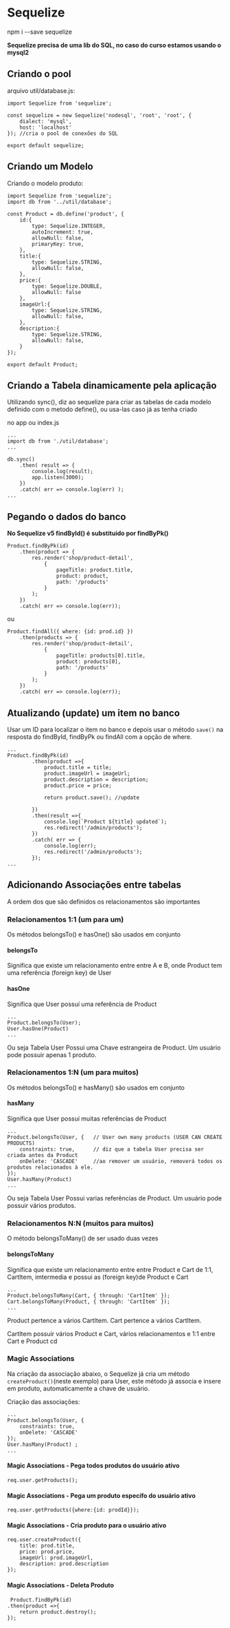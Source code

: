 # Sequelize

npm i --save sequelize

**Sequelize precisa de uma lib do SQL, no caso do curso estamos usando o mysql2**

## Criando o pool
arquivo util/database.js:

````
import Sequelize from 'sequelize';

const sequelize = new Sequelize('nodesql', 'root', 'root', {
    dialect: 'mysql',
    host: 'localhost'   
}); //cria o pool de conexões do SQL

export default sequelize;
````

## Criando um Modelo
Criando o modelo produto:
````
import Sequelize from 'sequelize';
import db from '../util/database';

const Product = db.define('product', {
    id:{
        type: Sequelize.INTEGER,
        autoIncrement: true,
        allowNull: false,
        primaryKey: true,
    },
    title:{
        type: Sequelize.STRING,
        allowNull: false,
    },
    price:{
        type: Sequelize.DOUBLE,
        allowNull: false
    },
    imageUrl:{
        type: Sequelize.STRING,
        allowNull: false,
    },
    description:{
        type: Sequelize.STRING,
        allowNull: false,
    }
});

export default Product;
````

## Criando a Tabela dinamicamente pela aplicação
Utilizando sync(), diz ao sequelize para criar as tabelas de cada modelo definido com o metodo define(), ou usa-las caso já as tenha criado

no app ou index.js

````
...
import db from './util/database';
...

db.sync() 
    .then( result => {
        console.log(result);
        app.listen(3000);
    })
    .catch( err => console.log(err) );
...
````

## Pegando o dados do banco
**No Sequelize v5 findById() é substituido por findByPk()**

````
Product.findByPk(id)
    .then(product => {
        res.render('shop/product-detail', 
            { 
                pageTitle: product.title,
                product: product,
                path: '/products'
            }
        );
    })
    .catch( err => console.log(err));
````
ou 

````
Product.findAll({ where: {id: prod.id} })
    .then(products => {
        res.render('shop/product-detail', 
            { 
                pageTitle: products[0].title,
                product: products[0],
                path: '/products'
            }
        );
    })
    .catch( err => console.log(err));
````

## Atualizando (update) um item no banco

Usar um ID para localizar o item no banco e depois usar o método `save()` na resposta do 
findById, findByPk ou findAll com a opção de where.

````
...
Product.findByPk(id)
        .then(product =>{
            product.title = title;
            product.imageUrl = imageUrl;
            product.description = description;
            product.price = price;

            return product.save(); //update

        })
        .then(result =>{
            console.log(`Product ${title} updated`);
            res.redirect('/admin/products');
        })
        .catch( err => {
            console.log(err);
            res.redirect('/admin/products');
        });
...

````
## Adicionando Associações entre tabelas
A ordem dos que são definidos os relacionamentos são importantes

### Relacionamentos 1:1 (um para um)
Os métodos belongsTo() e hasOne() são usados em conjunto

#### belongsTo 
Significa que existe um relacionamento entre entre A e B, onde Product tem uma referência (foreign key) de User

#### hasOne
Significa que User possuí uma referência de Product 

````
...
Product.belongsTo(User);
User.hasOne(Product)  
...
````


Ou seja Tabela User Possui uma Chave estrangeira de Product.
Um usuário pode possuir apenas 1 produto.

### Relacionamentos 1:N (um para muitos)
Os métodos belongsTo() e hasMany() são usados em conjunto

#### hasMany
Significa que User possuí muitas referências de Product 

````
...
Product.belongsTo(User, {   // User own many products (USER CAN CREATE PRODUCTS)
    constraints: true,      // diz que a tabela User precisa ser criada antes da Product
    onDelete: 'CASCADE'     //ao remover um usuário, removerá todos os produtos relacionados à ele.
});
User.hasMany(Product)  
...
````

Ou seja Tabela User Possui varias referências de Product.
Um usuário pode possuir vários produtos.

### Relacionamentos N:N (muitos para muitos)
O método belongsToMany() de ser usado duas vezes

#### belongsToMany
Significa que existe um relacionamento entre entre Product e Cart de 1:1, CartItem, imtermedia e possui as (foreign key)de Product e Cart

````
...
Product.belongsToMany(Cart, { through: 'CartItem' });
Cart.belongsToMany(Product, { through: 'CartItem' });
...
````

Product pertence a vários CartItem.
Cart pertence a vários CartItem.

CartItem possuir vários Product e Cart, vários relacionamentos e 1:1 entre
Cart e Product
cd 
### Magic Associations

Na criação da associação abaixo, o Sequelize já cria um método `createProduct()`(neste exemplo) para User, este método já associa e insere em produto, automaticamente a chave de usuário.

Criação das associações:
````
...
Product.belongsTo(User, {   
    constraints: true, 
    onDelete: 'CASCADE'
});
User.hasMany(Product) ;
...
````
#### Magic Associations - Pega todos produtos do usuário ativo
````
req.user.getProducts();
````

#### Magic Associations - Pega um produto específo do usuário ativo
````
req.user.getProducts({where:{id: prodId}});

````

#### Magic Associations - Cria produto para o usuário ativo
````
req.user.createProduct({
    title: prod.title,
    price: prod.price,
    imageUrl: prod.imageUrl,
    description: prod.description
});
````

#### Magic Associations - Deleta Produto

````
 Product.findByPk(id)
.then(product =>{
    return product.destroy();
});
````